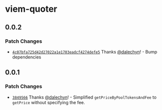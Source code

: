 # viem-quoter

## 0.0.2

### Patch Changes

- [`4c07bfa725d42d27022a1e1703eadcf4274defe5`](https://github.com/dalechyn/viem-quoter/commit/4c07bfa725d42d27022a1e1703eadcf4274defe5) Thanks [@dalechyn](https://github.com/dalechyn)! - Bump dependencies

## 0.0.1

### Patch Changes

- [`3849566`](https://github.com/dalechyn/viem-quoter/commit/384956699c3cabc61cd254858eced3fe3cf4968a) Thanks [@dalechyn](https://github.com/dalechyn)! - Simplified `getPriceByPoolTokensAndFee` to `getPrice` without specifying the fee.
